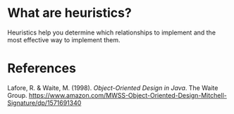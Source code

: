 # What are heuristics? 

Heuristics help you determine which relationships to implement and the most effective way to implement them.

# References  
Lafore, R. & Waite, M. (1998). *Object-Oriented Design in Java*. The Waite Group. <https://www.amazon.com/MWSS-Object-Oriented-Design-Mitchell-Signature/dp/1571691340> 
